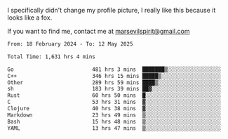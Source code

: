 I specifically didn't change my profile picture, I really like this because it looks like a fox.

If you want to find me, contact me at marsevilspirit@gmail.com

<!--START_SECTION:waka-->

```txt
From: 18 February 2024 - To: 12 May 2025

Total Time: 1,631 hrs 4 mins

Go                         481 hrs 3 mins  ███████▒░░░░░░░░░░░░░░░░░   29.49 %
C++                        346 hrs 15 mins █████▒░░░░░░░░░░░░░░░░░░░   21.23 %
Other                      289 hrs 59 mins ████▒░░░░░░░░░░░░░░░░░░░░   17.78 %
sh                         183 hrs 39 mins ██▓░░░░░░░░░░░░░░░░░░░░░░   11.26 %
Rust                       60 hrs 50 mins  █░░░░░░░░░░░░░░░░░░░░░░░░   03.73 %
C                          53 hrs 31 mins  ▓░░░░░░░░░░░░░░░░░░░░░░░░   03.28 %
Clojure                    40 hrs 38 mins  ▓░░░░░░░░░░░░░░░░░░░░░░░░   02.49 %
Markdown                   23 hrs 49 mins  ▒░░░░░░░░░░░░░░░░░░░░░░░░   01.46 %
Bash                       15 hrs 48 mins  ▒░░░░░░░░░░░░░░░░░░░░░░░░   00.97 %
YAML                       13 hrs 47 mins  ▒░░░░░░░░░░░░░░░░░░░░░░░░   00.85 %
```

<!--END_SECTION:waka-->

